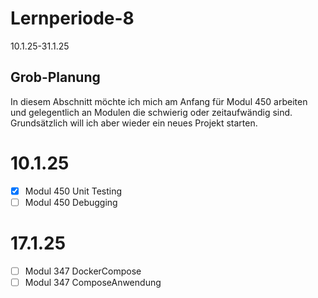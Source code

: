# Lernperiode-8
10.1.25-31.1.25

## Grob-Planung

In diesem Abschnitt möchte ich mich am Anfang für Modul 450 arbeiten und gelegentlich an Modulen die schwierig oder zeitaufwändig sind. Grundsätzlich will ich aber wieder ein neues Projekt starten. 

# 10.1.25
- [x] Modul 450 Unit Testing
- [ ] Modul 450 Debugging

# 17.1.25
- [ ] Modul 347 DockerCompose
- [ ] Modul 347 ComposeAnwendung
